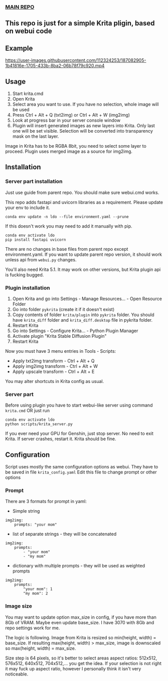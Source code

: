 ### [MAIN REPO](https://github.com/hlky/stable-diffusion)

## This repo is just for a simple Krita pligin, based on webui code

## Example

https://user-images.githubusercontent.com/112324253/187082905-1b41816e-1705-433b-8ba2-06b78f79c920.mp4


## Usage

1. Start krita.cmd
2. Open Krita
3. Select area you want to use. If you have no selection, whole image will be used
4. Press Ctrl + Alt + Q (txt2img) or Ctrl + Alt + W (img2img)
5. Look at progress bar in your server console window
6. Plugin will insert generated images as new layers into Krita. Only last one will be set visible. Selection will be
   converted into transparency mask on the last layer.

Image in Krita has to be RGBA 8bit, you need to select some layer to proceed. Plugin uses merged image as a source for img2img.

## Installation

### Server part installation

Just use guide from parent repo. You should make sure webui.cmd works.

This repo adds fastapi and uvicorn libraries as a requirement. Please update your env to include it.
```shell
conda env update -n ldo --file environment.yaml --prune
```

If this doesn't work you may need to add it manually with pip.
```shell
conda env activate ldo
pip install fastapi uvicorn
```

There are no changes in base files from parent repo except environment.yaml. If you want to update parent repo version, it should work unless api from `webui.py` changes.

You'll also need Krita 5.1. It may work on other versions, but Krita plugin api is fucking bugged.

### Plugin installation

1. Open Krita and go into Settings - Manage Resources... - Open Resource Folder
2. Go into folder `pykrita` (create it if it doesn't exist)
3. Copy contents of folder `krita/plugin` into `pykrita` folder. You should have `krita_diff` folder
   and `krita_diff.desktop` file in pykrita folder.
4. Restart Krita
5. Go into Settings - Configure Krita... - Python Plugin Manager
6. Activate plugin "Krita Stable Diffusion Plugin"
7. Restart Krita

Now you must have 3 menu entries in Tools - Scripts:

- Apply txt2img transform - Ctrl + Alt + Q
- Apply img2img transform - Ctrl + Alt + W
- Apply upscale transform - Ctrl + Alt + E

You may alter shortcuts in Krita config as usual.

### Server part

Before using plugin you have to start webui-like server using command `krita.cmd` OR just run

```shell
conda env activate ldo
python scripts/krita_server.py
```

If you ever need your GPU for Genshin, just stop server. No need to exit Krita. If server crashes, restart it. Krita
should be fine.

## Configuration

Script uses mostly the same configuration options as webui. They have to be saved in file `krita_config.yaml`
Edit this file to change prompt or other options

### Prompt

There are 3 formats for prompt in yaml:

- Simple string

```
img2img:
    prompts: "your mom"
```

- list of separate strings - they will be concatenated

```
img2img:
    prompts: 
        - "your mom"
        - "my mom"
```

- dictionary with multiple prompts - they will be used as weighted prompts

```
img2img:
    prompts: 
        "your mom": 1 
        "my mom": 2
```


### Image size

You may want to update option max_size in config, if you have more than 8Gb of VRAM. Maybe even update base_size. I have 3070 with 8Gb and repo settings work for me.

The logic is following. Image from Krita is resized so min(height, width) = base_size. If resulting max(height, width) > max_size, image is downscaled so max(height, width) = max_size.

Size step is 64 pixels, so it's better to select areas aspect ratios: 512x512, 576x512, 640x512, 704x512,... you get the idea. If your selection is not right it may fuck up aspect ratio, however I personally think it isn't very noticeable.
